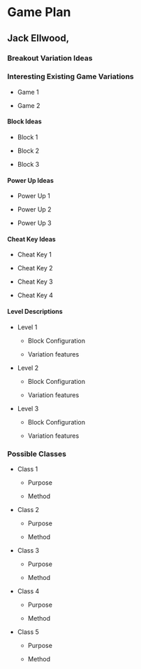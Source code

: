 # Game Plan
## Jack Ellwood, 

### Breakout Variation Ideas

### Interesting Existing Game Variations

 * Game 1

 * Game 2


#### Block Ideas

 * Block 1

 * Block 2

 * Block 3


#### Power Up Ideas

 * Power Up 1

 * Power Up 2

 * Power Up 3


#### Cheat Key Ideas

 * Cheat Key 1

 * Cheat Key 2

 * Cheat Key 3

 * Cheat Key 4


#### Level Descriptions

 * Level 1
   * Block Configuration

   * Variation features

 * Level 2
   * Block Configuration

   * Variation features

 * Level 3
   * Block Configuration

   * Variation features


### Possible Classes

 * Class 1
   * Purpose

   * Method

 * Class 2
   * Purpose

   * Method

 * Class 3
   * Purpose

   * Method

 * Class 4
   * Purpose

   * Method

 * Class 5
   * Purpose

   * Method
